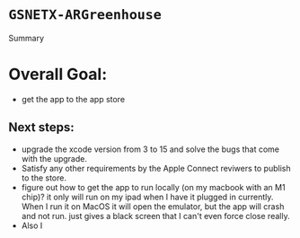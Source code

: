 # ``GSNETX-ARGreenhouse``

<!--@START_MENU_TOKEN@-->Summary<!--@END_MENU_TOKEN@-->

# Overall Goal: 
- get the app to the app store

## Next steps: 
- upgrade the xcode version from 3 to 15 and solve the bugs that come with the upgrade. 
- Satisfy any other requirements by the Apple Connect reviwers to publish to the store. 
- figure out how to get the app to run locally (on my macbook with an M1 chip)? it only will run on my ipad when I have it plugged in currently. When I run it on MacOS it will open the emulator, but the app will crash and not run. just gives a black screen that I can't even force close really. 
- Also I 
